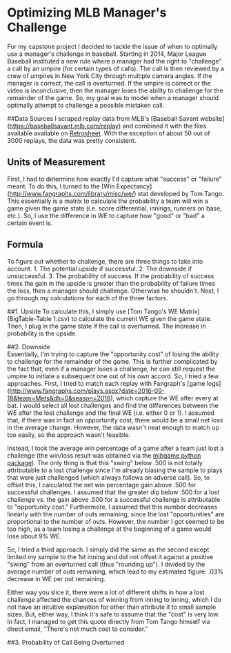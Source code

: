 # Optimizing MLB Manager's Challenge   

For my capstone project I decided to tackle the issue of when to optimally use a manager's challenge in baseball.
Starting in 2014, Major League Baseball instituted a new rule where a manager had the right to "challenge" a call by an umpire (for certain types of calls). 
The call is then reviewed by a crew of umpires in New York City through multiple camera angles. If the manager is correct, the call is overturned. If the umpire is correct or the video is inconclusive, then the manager loses the ability to challenge for the remainder of the game. So, my goal was to model when a manager should optimally attempt to challenge a possible mistaken call.    

##Data Sources
I scraped replay data from MLB's [Baseball Savant website] (https://baseballsavant.mlb.com/replay) and combined it with the files available available on [Retrosheet](http://retrosheet.org/Replay.htm). With the exception of about 50 out of 3000 replays, the data was pretty consistent. 

## Units of Measurement   
First, I had to determine how exactly I'd capture what "success" or "failure" meant. To do this, I turned to the [Win Expectancy] (http://www.fangraphs.com/library/misc/we/) stat developed by Tom Tango. This essentially is a matrix to calculate the probability a team will win a game given the game state (i.e. score differential, innings, runners on base, etc.). So, I use the difference in WE to capture how "good" or "bad" a certain event is.    

## Formula    
To figure out whether to challenge, there are three things to take into account. 1. The potential upside if successful. 2. The downside if unsuccessful. 3. The probability of success. If the probability of success times the gain in the upside is greater than the probability of failure times the loss, then a manager should challenge. Otherwise he shouldn't. Next, I go through my calculations for each of the three factors.   

##1. Upside 
To calculate this, I simply use [Tom Tango's WE Matrix] (BigTable-Table 1.csv) to calculate the current WE given the game state. Then, I plug in the game state if the call is overturned. The increase in probability is the upside. 

##2. Downside   
Essentially, I'm trying to capture the "opportunity cost" of losing the ability to challenge for the remainder of the game. This is further complicated by the fact that, even if a manager loses a challenge, he can still request the umpire to initiate a subsequent one out of his own accord. So, I tried a few approaches. First, I tried to match each replay with Fangraph's [game logs] (http://www.fangraphs.com/plays.aspx?date=2016-09-18&team=Mets&dh=0&season=2016), which capture the WE after every at bat. I would select all lost challenges and find the differences between the WE after the lost challenge and the final WE (i.e. either 0 or 1). I assumed that, if there was in fact an opportunity cost, there would be a small net loss in the average change. However, the data wasn't neat enough to match up too easily, so the approach wasn't feasible.     

Instead, I took the average win percentage of a game after a team just lost a challenge (the win/loss result was obtained via the [mlbgame python package](https://pypi.python.org/pypi/mlbgame/)). The only thing is that this "swing" below .500 is not totally attributable to a lost challenge since I'm already biasing the sample to plays that were just challenged (which always follows an adverse call). So, to offset this, I calculated the net win percentage gain above .500 for successful challenges. I assumed that the greater dip below .500 for a lost challenge vs. the gain above .500 for a successful challenge is attributable to "opportunity cost." Furthermore, I assumed that this number decreases linearly with the number of outs remaining, since the lost "opportunities" are proportional to the number of outs. However, the number I got seemed to be too high, as a team losing a challenge at the beginning of a game would lose about 9% WE.     

So, I tried a third approach. I simply did the same as the second except limited my sample to the 1st inning and did not offset it against a positive "swing" from an overturned call (thus "rounding up"). I divided by the average number of outs remaining, which lead to my estimated figure: .03% decrease in WE per out remaining.    

Either way you slice it, there were a lot of different shifts in how a lost challenge affected the chances of winning from inning to inning, which I do not have an intuitive explanation for other than attribute it to small sample sizes. But, either way, I think it's safe to assume that the "cost" is very low. In fact, I managed to get this quote directly from Tom Tango himself via direct email, "There's not much cost to consider."

##3. Probability of Call Being Overturned
